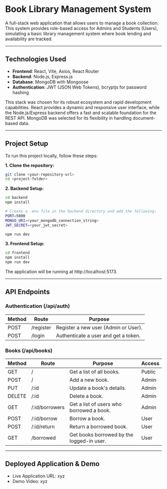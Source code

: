 # Book Library Management System

A full-stack web application that allows users to manage a book collection. This system provides role-based access for Admins and Students (Users), simulating a basic library management system where book lending and availability are tracked.

---

## Technologies Used

* **Frontend**: React, Vite, Axios, React Router
* **Backend**: Node.js, Express.js
* **Database**: MongoDB with Mongoose
* **Authentication**: JWT (JSON Web Tokens), bcryptjs for password hashing

This stack was chosen for its robust ecosystem and rapid development capabilities. React provides a dynamic and responsive user interface, while the Node.js/Express backend offers a fast and scalable foundation for the REST API. MongoDB was selected for its flexibility in handling document-based data.

---

## Project Setup

To run this project locally, follow these steps:

**1. Clone the repository:**
```bash
git clone <your-repository-url>
cd <project-folder>
```

**2. Backend Setup:**
```bash
cd backend
npm install

# Create a .env file in the backend directory and add the following:
PORT=5000
MONGO_URI=<your_mongodb_connection_string>
JWT_SECRET=<your_jwt_secret>

npm run dev
```

**3. Frontend Setup:**
```bash
cd frontend
npm install
npm run dev
```

The application will be running at http://localhost:5173.

---

## API Endpoints

### Authentication (/api/auth)
| Method | Route     | Purpose                                  |
|--------|-----------|------------------------------------------|
| POST   | /register | Register a new user (Admin or User).     |
| POST   | /login    | Authenticate a user and get a token.     |

### Books (/api/books)
| Method | Route           | Purpose                          | Access |
|--------|-----------------|----------------------------------|--------|
| GET    | /               | Get a list of all books.         | Public |
| POST   | /               | Add a new book.                  | Admin  |
| PUT    | /:id            | Update a book's details.         | Admin  |
| DELETE | /:id            | Delete a book.                   | Admin  |
| GET    | /:id/borrowers  | Get a list of users who borrowed a book. | Admin |
| POST   | /:id/borrow     | Borrow a book.                   | User   |
| POST   | /:id/return     | Return a borrowed book.          | User   |
| GET    | /borrowed       | Get books borrowed by the logged-in user. | User |

---

## Deployed Application & Demo

- Live Application URL: xyz  
- Demo Video: xyz
